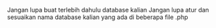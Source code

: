 Jangan lupa buat terlebih dahulu database kalian 
Jangan lupa atur dan sesuaikan nama database kalian yang ada di beberapa file .php